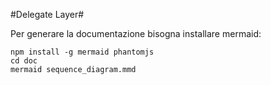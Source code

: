 #Delegate Layer#

Per generare la documentazione bisogna installare mermaid:
	
	npm install -g mermaid phantomjs
	cd doc
	mermaid sequence_diagram.mmd
